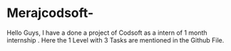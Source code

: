 # Merajcodsoft-
Hello Guys, I have a done a project of Codsoft as a intern of 1 month internship . Here the 1 Level with 3 Tasks are mentioned in the Github File.
